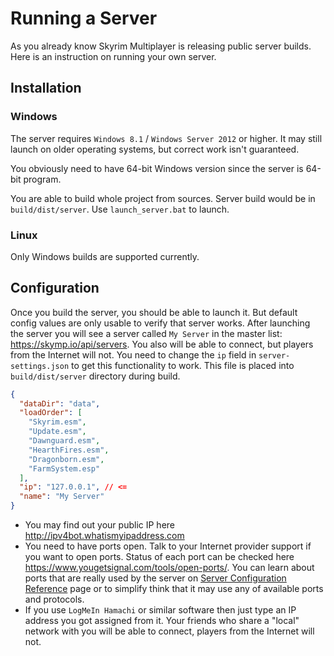 # Running a Server

As you already know Skyrim Multiplayer is releasing public server builds. Here is an instruction on running your own server.

## Installation

### Windows

The server requires `Windows 8.1` / `Windows Server 2012` or higher. It may still launch on older operating systems, but correct work isn't guaranteed.

You obviously need to have 64-bit Windows version since the server is 64-bit program.

You are able to build whole project from sources. Server build would be in `build/dist/server`. Use `launch_server.bat` to launch.

### Linux

Only Windows builds are supported currently.

## Configuration

Once you build the server, you should be able to launch it. But default config values are only usable to verify that server works. After launching the server you will see a server called `My Server` in the master list: https://skymp.io/api/servers. You also will be able to connect, but players from the Internet will not. You need to change the `ip` field in `server-settings.json` to get this functionality to work. This file is placed into `build/dist/server` directory during build.

```json
{
  "dataDir": "data",
  "loadOrder": [
    "Skyrim.esm",
    "Update.esm",
    "Dawnguard.esm",
    "HearthFires.esm",
    "Dragonborn.esm",
    "FarmSystem.esp"
  ],
  "ip": "127.0.0.1", // <=
  "name": "My Server"
}
```

- You may find out your public IP here http://ipv4bot.whatismyipaddress.com
- You need to have ports open. Talk to your Internet provider support if you want to open ports. Status of each port can be checked here https://www.yougetsignal.com/tools/open-ports/. You can learn about ports that are really used by the server on [Server Configuration Reference](docs_server_configuration_reference.md) page or to simplify think that it may use any of available ports and protocols.
- If you use `LogMeIn Hamachi` or similar software then just type an IP address you got assigned from it. Your friends who share a "local" network with you will be able to connect, players from the Internet will not.
